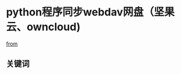 # python程序同步webdav网盘（坚果云、owncloud)   
[from](https://blog.51cto.com/huangyg/2367088#:~:text=Python%E5%AE%9E%E7%8E%B0%E5%AE%9A%E7%82%B9%E4%B8%8E%E5%AE%9A%E6%97%B6%E4%BB%BB%E5%8A%A1%E6%96%B9%E5%BC%8F%E6%AF%94%E8%BE%83%E5%A4%9A%EF%BC%8C%E8%80%81%E7%8C%AB%E6%89%BE%E5%88%B0%E4%B8%8B%E9%9D%A2%E5%9B%9B%E4%B8%AD%E5%AE%9E%E7%8E%B0%E6%96%B9%E5%BC%8F%EF%BC%8C%E6%AF%8F%E4%B8%AA%E6%96%B9%E5%BC%8F%E9%83%BD%E6%9C%89%E8%87%AA%E5%B7%B1%E5%BA%94%E7%94%A8%E5%9C%BA%E6%99%AF%EF%BC%9B%E4%B8%8B%E9%9D%A2%E8%80%81%E7%8C%AB%E6%9D%A5%E5%BF%AB%E9%80%9F%E4%BB%8B%E7%BB%8DPython%E4%B8%AD%E5%B8%B8%E7%94%A8%E7%9A%84%E5%AE%9A%E6%97%B6%E4%BB%BB%E5%8A%A1%E5%AE%9E%E7%8E%B0%E6%96%B9%E5%BC%8F%EF%BC%9A%201%3E%E5%BE%AA%E7%8E%AF%2Bsleep%EF%BC%9B,2%3E%E7%BA%BF%E7%A8%8B%E6%A8%A1%E5%9D%97%E4%B8%ADTimer%E7%B1%BB%EF%BC%9B%203%3Eschedule%E6%A8%A1%E5%9D%97%EF%BC%9B%204%3E%E5%AE%9A%E6%97%B6%E6%A1%86%E6%9E%B6%EF%BC%9AAPScheduler)
## 关键词   
